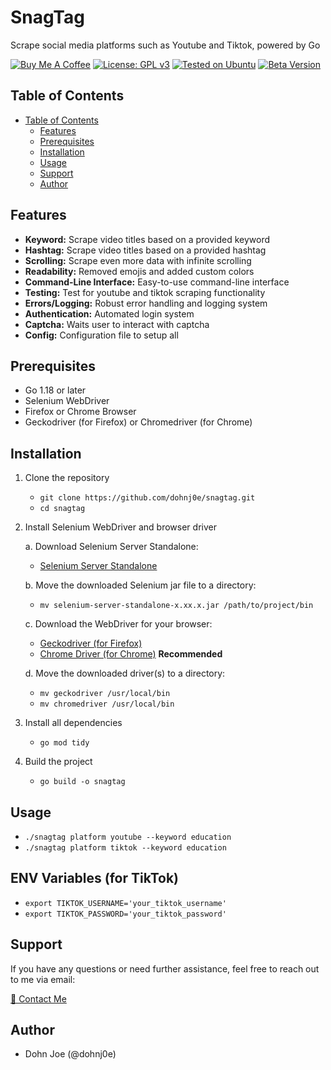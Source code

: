 # SnagTag

Scrape social media platforms such as Youtube and Tiktok, powered by Go

[![Buy Me A Coffee](https://img.shields.io/badge/Buy%20Me%20A%20Coffee-Donate-yellow.svg)](https://www.buymeacoffee.com/dohnj0)
 [![License: GPL v3](https://img.shields.io/badge/License-GPLv3-blue.svg)](https://www.gnu.org/licenses/gpl-3.0.en.html) [![Tested on Ubuntu](https://img.shields.io/badge/Tested%20on-Ubuntu-orange.svg)](https://www.ubuntu.com/) [![Beta Version](https://img.shields.io/badge/Stable%20Version-1.2.0--stable-green.svg)](https://github.com/dohnj0e/snagtag/releases/tag/v1.2.0-stable)

## Table of Contents
  - [Table of Contents](#table-of-contents)
    - [Features](#features)
    - [Prerequisites](#prerequisites)
    - [Installation](#installation)
    - [Usage](#usage)
    - [Support](#support)
    - [Author](#author)

## Features
   - **Keyword:** Scrape video titles based on a provided keyword
   - **Hashtag:** Scrape video titles based on a provided hashtag
   - **Scrolling:** Scrape even more data with infinite scrolling
   - **Readability:** Removed emojis and added custom colors
   - **Command-Line Interface:** Easy-to-use command-line interface
   - **Testing:** Test for youtube and tiktok scraping functionality
   - **Errors/Logging:** Robust error handling and logging system
   - **Authentication:** Automated login system
   - **Captcha:** Waits user to interact with captcha
   - **Config:** Configuration file to setup all

## Prerequisites
   - Go 1.18 or later
   - Selenium WebDriver
   - Firefox or Chrome Browser
   - Geckodriver (for Firefox) or Chromedriver (for Chrome)
   
## Installation
1. Clone the repository
   - `git clone https://github.com/dohnj0e/snagtag.git`
   - `cd snagtag`

2. Install Selenium WebDriver and browser driver
   
   a. Download Selenium Server Standalone:
      - [Selenium Server Standalone](https://www.selenium.dev/downloads/)
        
   b. Move the downloaded Selenium jar file to a directory:

      - `mv selenium-server-standalone-x.xx.x.jar /path/to/project/bin`
        
   c. Download the WebDriver for your browser:
      - [Geckodriver (for Firefox)](https://github.com/mozilla/geckodriver/releases)
      - [Chrome Driver (for Chrome)](https://sites.google.com/a/chromium.org/chromedriver/) **Recommended**
        
   d. Move the downloaded driver(s) to a directory:
      - `mv geckodriver /usr/local/bin`
      - `mv chromedriver /usr/local/bin`
  
3. Install all dependencies
   - `go mod tidy`

5. Build the project
   - `go build -o snagtag`

## Usage
   - `./snagtag platform youtube --keyword education`
   - `./snagtag platform tiktok --keyword education`

## ENV Variables (for TikTok)
  - `export TIKTOK_USERNAME='your_tiktok_username'`
  - `export TIKTOK_PASSWORD='your_tiktok_password'`

## Support

If you have any questions or need further assistance, feel free to reach out to me via email:

[💌 Contact Me](mailto:dohnj0@proton.me)
  
## Author
  - Dohn Joe (@dohnj0e)
